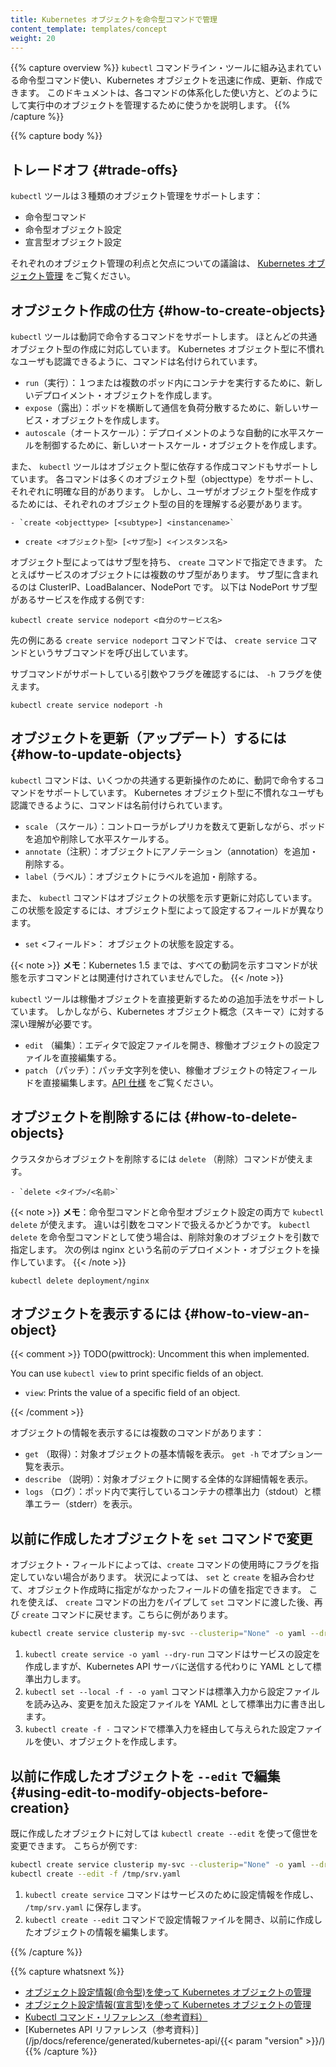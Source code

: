 ```yaml
---
title: Kubernetes オブジェクトを命令型コマンドで管理
content_template: templates/concept
weight: 20
---
```


{{% capture overview %}}
`kubectl` コマンドライン・ツールに組み込まれている命令型コマンド使い、Kubernetes オブジェクトを迅速に作成、更新、作成できます。
このドキュメントは、各コマンドの体系化した使い方と、どのようにして実行中のオブジェクトを管理するために使うかを説明します。
{{% /capture %}}

{{% capture body %}}

## トレードオフ {#trade-offs}

`kubectl` ツールは３種類のオブジェクト管理をサポートします：

* 命令型コマンド
* 命令型オブジェクト設定
* 宣言型オブジェクト設定

それぞれのオブジェクト管理の利点と欠点についての議論は、 [Kubernetes オブジェクト管理](/jp/docs/concepts/overview/object-management-kubectl/overview/) をご覧ください。

## オブジェクト作成の仕方 {#how-to-create-objects}

`kubectl` ツールは動詞で命令するコマンドをサポートします。
ほとんどの共通オブジェクト型の作成に対応しています。
Kubernetes オブジェクト型に不慣れなユーザも認識できるように、コマンドは名付けられています。

-  `run`（実行）：１つまたは複数のポッド内にコンテナを実行するために、新しいデプロイメント・オブジェクトを作成します。
-  `expose`（露出）：ポッドを横断して通信を負荷分散するために、新しいサービス・オブジェクトを作成します。
-  `autoscale`（オートスケール）：デプロイメントのような自動的に水平スケールを制御するために、新しいオートスケール・オブジェクトを作成します。

また、 `kubectl` ツールはオブジェクト型に依存する作成コマンドもサポートしています。
各コマンドは多くのオブジェクト型（objecttype）をサポートし、それぞれに明確な目的があります。
しかし、ユーザがオブジェクト型を作成するためには、それぞれのオブジェクト型の目的を理解する必要があります。

```
- `create <objecttype> [<subtype>] <instancename>`
```
- `create <オブジェクト型> [<サブ型>] <インスタンス名>`

オブジェクト型によってはサブ型を持ち、 `create` コマンドで指定できます。
たとえばサービスのオブジェクトには複数のサブ型があります。
サブ型に含まれるのは ClusterIP、LoadBalancer、NodePort です。
以下は NodePort サブ型があるサービスを作成する例です:

```shell
kubectl create service nodeport <自分のサービス名>
```

先の例にある `create service nodeport` コマンドでは、 `create service` コマンドというサブコマンドを呼び出しています。

サブコマンドがサポートしている引数やフラグを確認するには、 `-h` フラグを使えます。

```shell
kubectl create service nodeport -h
```

## オブジェクトを更新（アップデート）するには {#how-to-update-objects}

`kubectl` コマンドは、いくつかの共通する更新操作のために、動詞で命令するコマンドをサポートしています。
Kubernetes オブジェクト型に不慣れなユーザも認識できるように、コマンドは名前付けられています。

- `scale` （スケール）：コントローラがレプリカを数えて更新しながら、ポッドを追加や削除して水平スケールする。
- `annotate`（注釈）：オブジェクトにアノテーション（annotation）を追加・削除する。
- `label`（ラベル）：オブジェクトにラベルを追加・削除する。

また、 `kubectl` コマンドはオブジェクトの状態を示す更新に対応しています。この状態を設定するには、オブジェクト型によって設定するフィールドが異なります。

- `set` <フィールド>： オブジェクトの状態を設定する。


{{< note >}}
**メモ**：Kubernetes 1.5 までは、すべての動詞を示すコマンドが状態を示すコマンドとは関連付けされていませんでした。
{{< /note >}}

`kubectl` ツールは稼働オブジェクトを直接更新するための追加手法をサポートしています。
しかしながら、Kubernetes オブジェクト概念（スキーマ）に対する深い理解が必要です。

- `edit` （編集）：エディタで設定ファイルを開き、稼働オブジェクトの設定ファイルを直接編集する。
- `patch` （パッチ）：パッチ文字列を使い、稼働オブジェクトの特定フィールドを直接編集します。[API 仕様](https://git.k8s.io/community/contributors/devel/api-conventions.md#patch-operations) をご覧ください。

## オブジェクトを削除するには {#how-to-delete-objects}

クラスタからオブジェクトを削除するには `delete` （削除）コマンドが使えます。

```
- `delete <タイプ>/<名前>`
```

{{< note >}}
**メモ**：命令型コマンドと命令型オブジェクト設定の両方で `kubectl delete` が使えます。
違いは引数をコマンドで扱えるかどうかです。
`kubectl delete` を命令型コマンドとして使う場合は、削除対象のオブジェクトを引数で指定します。
次の例は nginx という名前のデプロイメント・オブジェクトを操作しています。
{{< /note >}}

```shell
kubectl delete deployment/nginx
```

## オブジェクトを表示するには {#how-to-view-an-object}

{{< comment >}}
TODO(pwittrock): Uncomment this when implemented.

You can use `kubectl view` to print specific fields of an object.

- `view`: Prints the value of a specific field of an object.

{{< /comment >}}


オブジェクトの情報を表示するには複数のコマンドがあります：

- `get`  （取得）：対象オブジェクトの基本情報を表示。 `get -h` でオプション一覧を表示。
- `describe`  （説明）：対象オブジェクトに関する全体的な詳細情報を表示。
- `logs`  （ログ）：ポッド内で実行しているコンテナの標準出力（stdout）と標準エラー（stderr）を表示。

## 以前に作成したオブジェクトを `set` コマンドで変更

オブジェクト・フィールドによっては、`create` コマンドの使用時にフラグを指定していない場合があります。
状況によっては、 `set` と `create`  を組み合わせて、オブジェクト作成時に指定がなかったフィールドの値を指定できます。
これを使えば、 `create` コマンドの出力をパイプして `set` コマンドに渡した後、再び `create` コマンドに戻せます。こちらに例があります。

```sh
kubectl create service clusterip my-svc --clusterip="None" -o yaml --dry-run | kubectl set selector --local -f - 'environment=qa' -o yaml | kubectl create -f -
```

1. `kubectl create service -o yaml --dry-run` コマンドはサービスの設定を作成しますが、Kubernetes API サーバに送信する代わりに YAML として標準出力します。
1. `kubectl set --local -f - -o yaml` コマンドは標準入力から設定ファイルを読み込み、変更を加えた設定ファイルを YAML として標準出力に書き出します。
1. `kubectl create -f -` コマンドで標準入力を経由して与えられた設定ファイルを使い、オブジェクトを作成します。

## 以前に作成したオブジェクトを `--edit` で編集 {#using-edit-to-modify-objects-before-creation}

既に作成したオブジェクトに対しては `kubectl create --edit` を使って億世を変更できます。
こちらが例です:

```sh
kubectl create service clusterip my-svc --clusterip="None" -o yaml --dry-run > /tmp/srv.yaml
kubectl create --edit -f /tmp/srv.yaml
```

1. `kubectl create service` コマンドはサービスのために設定情報を作成し、 `/tmp/srv.yaml` に保存します。
1. `kubectl create --edit` コマンドで設定情報ファイルを開き、以前に作成したオブジェクトの情報を編集します。

{{% /capture %}}

{{% capture whatsnext %}}
- [オブジェクト設定情報(命令型)を使って Kubernetes オブジェクトの管理](/jp/docs/concepts/overview/object-management-kubectl/imperative-config/)
- [オブジェクト設定情報(宣言型)を使って Kubernetes オブジェクトの管理](/jp/docs/concepts/overview/object-management-kubectl/declarative-config/)
- [Kubectl コマンド・リファレンス（参考資料）](/jp/docs/reference/generated/kubectl/kubectl/)
- [Kubernetes API リファレンス（参考資料）](/jp/docs/reference/generated/kubernetes-api/{{< param "version" >}}/)
{{% /capture %}}



